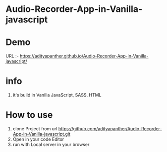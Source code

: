 # Audio-Recorder-App-in-Vanilla-javascript



# Demo

URL :- https://adityapanther.github.io/Audio-Recorder-App-in-Vanilla-javascript/


# info

1) it's build in Vanilla JavaScript, SASS, HTML

# How to use

1) clone Project from url https://github.com/adityapanther/Audio-Recorder-App-in-Vanilla-javascript.git
2) Open in your code Editor 
3) run with Local server in your browser
